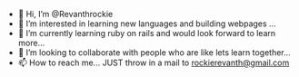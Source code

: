 - 👋 Hi, I’m @Revanthrockie
- 👀 I’m interested in learning new languages and building webpages ...
- 🌱 I’m currently learning ruby on rails and would look forward to learn more...
- 💞️ I’m looking to collaborate with people who are like lets learn together...
- 📫 How to reach me... JUST throw in a mail to rockierevanth@gmail.com


